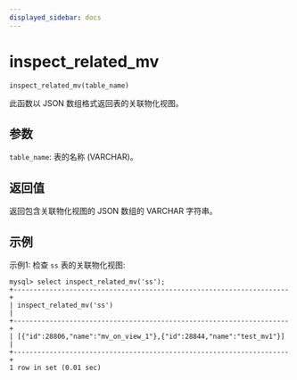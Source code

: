 ```yaml
---
displayed_sidebar: docs
---
```


# inspect_related_mv

`inspect_related_mv(table_name)`

此函数以 JSON 数组格式返回表的关联物化视图。

## 参数

`table_name`: 表的名称 (VARCHAR)。

## 返回值

返回包含关联物化视图的 JSON 数组的 VARCHAR 字符串。

## 示例

示例1: 检查 `ss` 表的关联物化视图:
```
mysql> select inspect_related_mv('ss');
+---------------------------------------------------------------------+
| inspect_related_mv('ss')                                            |
+---------------------------------------------------------------------+
| [{"id":28806,"name":"mv_on_view_1"},{"id":28844,"name":"test_mv1"}] |
+---------------------------------------------------------------------+
1 row in set (0.01 sec)
